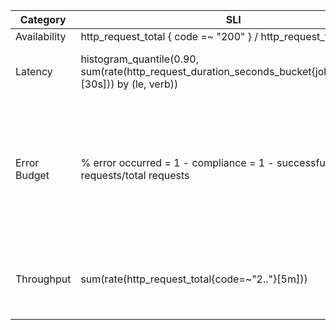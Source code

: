 | **Category** | **SLI**                                                                                                     | **SLO **                                                                                                     | **** | **** | **** | **** | **** | **** | **** |
|--------------|-------------------------------------------------------------------------------------------------------------|--------------------------------------------------------------------------------------------------------------|------|------|------|------|------|------|------|
| Availability | http_request_total { code =~ "200" } / http_request_total                                                   | 99%                                                                                                          |      |      |      |      |      |      |      |
| Latency      | histogram_quantile(0.90, sum(rate(http_request_duration_seconds_bucket{job="website"}[30s])) by (le, verb)) | 90% of requests below 100ms                                                                                  |      |      |      |      |      |      |      |
| Error Budget | % error occurred = 1 - compliance = 1 - successful requests/total requests                                  | Error budget is defined at 20%. This means that 20% of the requests can fail and still be within the budget  |
| Throughput   | sum(rate(http_request_total{code=~"2.."}[5m]))                                                              | 5 RPS indicates the application is functioning                                                               |
